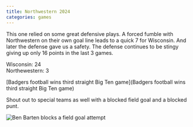 ```yaml
---
title: Northwestern 2024
categories: games
---
```


This one relied on some great defensive plays. A forced fumble with Northwestern
on their own goal line leads to a quick 7 for Wisconsin. And later the defense
gave us a safety. The defense continues to be stingy giving up only 16 points in
the last 3 games.

Wisconsin: 24\
Northewestern: 3

[Badgers football wins third straight Big Ten game](Badgers football wins third straight
Big Ten game)

Shout out to special teams as well with a blocked field goal and a blocked punt.

![Ben Barten blocks a field goal attempt](https://www.jsonline.com/gcdn/authoring/authoring-images/2024/10/19/PMJS/75754165007-mj-suwgrid-198-131947379.jpg?width=1024&height=672&format=pjpg&auto=webp)
